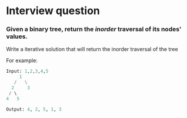 # Interview question 

### Given a binary tree, return the *inorder* traversal of its nodes' values.

Write a iterative solution that will return the inorder traversal of the tree

For example:

```python
Input: 1,2,3,4,5
     1
   /   \
  2     3
 / \  
4   5

Output: 4, 2, 5, 1, 3
```

